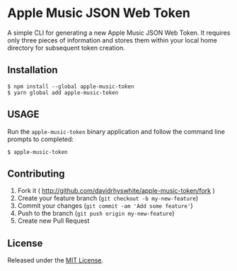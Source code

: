 # Apple Music JSON Web Token

A simple CLI for generating a new Apple Music JSON Web Token. It requires only three pieces of information and stores them within your local home directory for subsequent token creation.

## Installation

    $ npm install --global apple-music-token
    $ yarn global add apple-music-token

## USAGE

Run the `apple-music-token` binary application and follow the command line prompts to completed:

    $ apple-music-token

## Contributing

1. Fork it ( http://github.com/davidrhyswhite/apple-music-token/fork )
2. Create your feature branch (`git checkout -b my-new-feature`)
3. Commit your changes (`git commit -am 'Add some feature'`)
4. Push to the branch (`git push origin my-new-feature`)
5. Create new Pull Request

## License

Released under the [MIT License](http://www.opensource.org/licenses/MIT).
